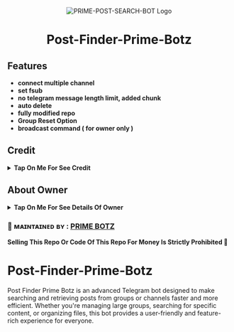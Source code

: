 <p align="center">
  <img src="https://envs.sh/zpt.jpg" alt="PRIME-POST-SEARCH-BOT Logo">
</p>
<h1 align="center">
  Post-Finder-Prime-Botz
</h1>

## Features

- <b>connect multiple channel
- set fsub
- no telegram message length limit, added chunk
- auto delete 
- fully modified repo
- Group Reset Option
- broadcast command ( for owner only )</b>

## Credit

<b><details><summary>Tap On Me For See Credit</summary>

💝 Credit Goes To [MR.PRIME](https://telegram.me/PRIME_NAYEM) So Don't Forgot To Give Credit

💘 Base Repo Credit [CyniteOfficial](https://github.com/cyniteofficial)

💖 And Thank You So Much To All Who Help In This Journey 💕

</b>
</details>

## About Owner 

<b><details><summary>Tap On Me For See Details Of Owner</summary>

- Telegram Channel : [Prime Botz](https://telegram.me/Prime_Botz)
- Contact Link : [MR.PRIME](https://telegram.me/Prime_Nayem)

</b>
</details>


### 🌿 ᴍᴀɪɴᴛᴀɪɴᴇᴅ ʙʏ : [PRIME BOTZ](https://telegram.me/PRIME_BOTZ)

<b>Selling This Repo Or Code Of This Repo For Money Is Strictly Prohibited 🚫</b>


# Post-Finder-Prime-Botz
Post Finder Prime Botz is an advanced Telegram bot designed to make searching and retrieving posts from groups or channels faster and more efficient. Whether you're managing large groups, searching for specific content, or organizing files, this bot provides a user-friendly and feature-rich experience for everyone.


